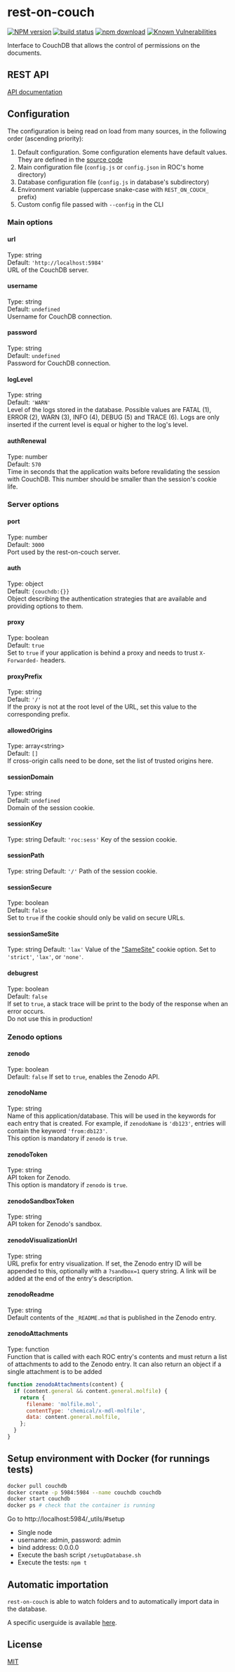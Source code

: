 # rest-on-couch

[![NPM version][npm-image]][npm-url]
[![build status][ci-image]][ci-url]
[![npm download][download-image]][download-url]
[![Known Vulnerabilities][snyk-image]][snyk-url]

Interface to CouchDB that allows the control of permissions on the documents.

## REST API

[API documentation](API.md)

## Configuration

The configuration is being read on load from many sources, in the following order (ascending priority):

1. Default configuration. Some configuration elements have default values. They are defined in the [source code](./src/config/default.js)
2. Main configuration file (`config.js` or `config.json` in ROC's home directory)
3. Database configuration file (`config.js` in database's subdirectory)
4. Environment variable (uppercase snake-case with `REST_ON_COUCH_` prefix)
5. Custom config file passed with `--config` in the CLI

### Main options

#### url

Type: string  
Default: `'http://localhost:5984'`  
URL of the CouchDB server.

#### username

Type: string  
Default: `undefined`  
Username for CouchDB connection.

#### password

Type: string  
Default: `undefined`  
Password for CouchDB connection.

#### logLevel

Type: string  
Default: `'WARN'`  
Level of the logs stored in the database. Possible values are FATAL (1), ERROR (2), WARN (3), INFO (4), DEBUG (5) and TRACE (6).
Logs are only inserted if the current level is equal or higher to the log's level.

#### authRenewal

Type: number  
Default: `570`  
Time in seconds that the application waits before revalidating the session with CouchDB.
This number should be smaller than the session's cookie life.

### Server options

#### port

Type: number  
Default: `3000`  
Port used by the rest-on-couch server.

#### auth

Type: object  
Default: `{couchdb:{}}`  
Object describing the authentication strategies that are available and providing options to them.

#### proxy

Type: boolean  
Default: `true`  
Set to `true` if your application is behind a proxy and needs to trust `X-Forwarded-` headers.

#### proxyPrefix

Type: string  
Default: `'/'`  
If the proxy is not at the root level of the URL, set this value to the corresponding prefix.

#### allowedOrigins

Type: array\<string>  
Default: `[]`  
If cross-origin calls need to be done, set the list of trusted origins here.

#### sessionDomain

Type: string  
Default: `undefined`  
Domain of the session cookie.

#### sessionKey

Type: string
Default: `'roc:sess'`
Key of the session cookie.

#### sessionPath

Type: string
Default: `'/'`
Path of the session cookie.

#### sessionSecure

Type: boolean  
Default: `false`  
Set to `true` if the cookie should only be valid on secure URLs.

#### sessionSameSite

Type: string
Default: `'lax'`
Value of the ["SameSite"](https://developer.mozilla.org/en-US/docs/Web/HTTP/Headers/Set-Cookie/SameSite) cookie option. Set to `'strict'`, `'lax'`, or `'none'`.

#### debugrest

Type: boolean  
Default: `false`  
If set to `true`, a stack trace will be print to the body of the response when an error occurs.  
Do not use this in production!

### Zenodo options

#### zenodo

Type: boolean  
Default: `false`
If set to `true`, enables the Zenodo API.

#### zenodoName

Type: string  
Name of this application/database. This will be used in the keywords for each
entry that is created. For example, if `zenodoName` is `'db123'`, entries will
contain the keyword `'from:db123'`.  
This option is mandatory if `zenodo` is `true`.

#### zenodoToken

Type: string  
API token for Zenodo.  
This option is mandatory if `zenodo` is `true`.

#### zenodoSandboxToken

Type: string  
API token for Zenodo's sandbox.

#### zenodoVisualizationUrl

Type: string  
URL prefix for entry visualization. If set, the Zenodo entry ID will be appended
to this, optionally with a `?sandbox=1` query string. A link will be added at the
end of the entry's description.

#### zenodoReadme

Type: string  
Default contents of the `_README.md` that is published in the Zenodo entry.

#### zenodoAttachments

Type: function  
Function that is called with each ROC entry's contents and must return a list of
attachments to add to the Zenodo entry. It can also return an object if a single
attachment is to be added

```js
function zenodoAttachments(content) {
  if (content.general && content.general.molfile) {
    return {
      filename: 'molfile.mol',
      contentType: 'chemical/x-mdl-molfile',
      data: content.general.molfile,
    };
  }
}
```

## Setup environment with Docker (for runnings tests)

```bash
docker pull couchdb
docker create -p 5984:5984 --name couchdb couchdb
docker start couchdb
docker ps # check that the container is running
```

Go to http://localhost:5984/_utils/#setup

- Single node
- username: admin, password: admin
- bind address: 0.0.0.0
- Execute the bash script `/setupDatabase.sh`
- Execute the tests: `npm t`

## Automatic importation

`rest-on-couch` is able to watch folders and to automatically import data in the database.

A specific userguide is available [here](import.md).

## License

[MIT](./LICENSE)

[npm-image]: https://img.shields.io/npm/v/rest-on-couch.svg
[npm-url]: https://www.npmjs.com/package/rest-on-couch
[ci-image]: https://github.com/mljs/matrix/workflows/Node.js%20CI/badge.svg?branch=master
[ci-url]: https://github.com/mljs/matrix/actions?query=workflow%3A%22Node.js+CI%22
[download-image]: https://img.shields.io/npm/dm/rest-on-couch.svg
[download-url]: https://www.npmjs.com/package/rest-on-couch
[snyk-image]: https://snyk.io/test/github/cheminfo/rest-on-couch/badge.svg
[snyk-url]: https://snyk.io/test/github/cheminfo/rest-on-couch
